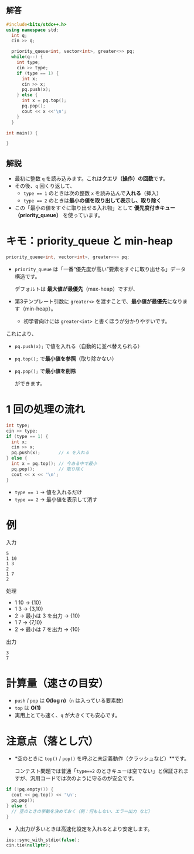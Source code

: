 ## 解答

```cpp
#include<bits/stdc++.h>
using namespace std;
  int q;
  cin >> q;

  priority_queue<int, vector<int>, greater<>> pq;
  while(q--) {
    int type;
    cin >> type;
    if (type == 1) {
      int x;
      cin >> x;
      pq.push(x);
    } else {
      int x = pq.top();
      pq.pop();
      cout << x <<'\n';
    }
  }

int main() {

}
```

## 解説
- 最初に整数 `q` を読み込みます。これは**クエリ（操作）の回数**です。
- その後、`q` 回くり返して、
    - `type == 1` のときは次の整数 `x` を読み込んで**入れる**（挿入）
    - `type == 2` のときは**最小の値を取り出して表示し、取り除く**
- この「最小の値をすぐに取り出せる入れ物」として **優先度付きキュー（priority_queue）** を使っています。

# キモ：priority_queue と min-heap

```cpp
priority_queue<int, vector<int>, greater<>> pq;

```

- `priority_queue` は「一番“優先度が高い”要素をすぐに取り出せる」データ構造です。
    
    デフォルトは **最大値が最優先**（max-heap）ですが、
    
- 第3テンプレート引数に `greater<>` を渡すことで、**最小値が最優先**になります（min-heap）。
    - 初学者向けには `greater<int>` と書くほうが分かりやすいです。

これにより、

- `pq.push(x);` で値を入れる（自動的に並べ替えられる）
- `pq.top();` で**最小値を参照**（取り除かない）
- `pq.pop();` で**最小値を削除**
    
    ができます。
    

# 1 回の処理の流れ

```cpp
int type;
cin >> type;
if (type == 1) {
  int x;
  cin >> x;
  pq.push(x);       // x を入れる
} else {
  int x = pq.top(); // 今ある中で最小
  pq.pop();         // 取り除く
  cout << x << '\n';
}

```

- `type == 1` → 値を入れるだけ
- `type == 2` → 最小値を表示して消す

# 例

入力

```
5
1 10
1 3
2
1 7
2

```

処理

- 1 10 → {10}
- 1 3 → {3,10}
- 2 → 最小は 3 を出力 → {10}
- 1 7 → {7,10}
- 2 → 最小は 7 を出力 → {10}

出力

```
3
7

```

# 計算量（速さの目安）

- `push` / `pop` は **O(log n)**（`n` は入っている要素数）
- `top` は **O(1)**
- 実用上とても速く、`q` が大きくても安心です。

# 注意点（落とし穴）

- *空のときに `top()` / `pop()` を呼ぶと未定義動作（クラッシュなど）**です。
    
    コンテスト問題では普通「`type==2` のときキューは空でない」と保証されますが、汎用コードでは次のように守るのが安全です。
    

```cpp
if (!pq.empty()) {
  cout << pq.top() << '\n';
  pq.pop();
} else {
  // 空のときの挙動を決めておく（例：何もしない、エラー出力 など）
}

```

- 入出力が多いときは高速化設定を入れるとより安定します。

```cpp
ios::sync_with_stdio(false);
cin.tie(nullptr);

```
